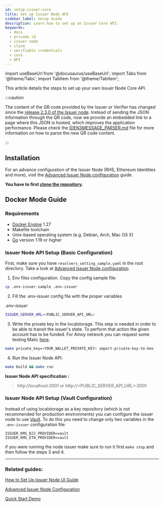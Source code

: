```yaml
---
id: setup-issuer-core
title: Set up Issuer Node API
sidebar_label: Setup Guide
description: Learn how to set up an Issuer Core API.
keywords:
  - docs
  - privado id
  - issuer node
  - claim
  - verifiable credentials
  - core
  - API
---
```


import useBaseUrl from '@docusaurus/useBaseUrl';
import Tabs from '@theme/Tabs';
import TabItem from '@theme/TabItem';

This article details the steps to set up your own Issuer Node Core API.

:::caution

The content of the QR code provided by the Issuer or Verifier has changed since the <ins>[release 2.3.0 of the Issuer node](https://github.com/0xPolygonID/issuer-node/releases/tag/v2.3.0)</ins>. Instead of sending the JSON information through the QR code, now we provide an embedded link to a page where this JSON is hosted, which improves the application performance. Please check the <ins>[IDEN3MESSAGE_PARSER.md](https://github.com/0xPolygonID/polygonid-flutter-sdk/blob/main/IDEN3MESSAGE_PARSER.md)</ins> file for more information on how to parse the new QR code content.

:::

## Installation

For an advance configuration of the Issuer Node (RHS, Ethereum Identities and more), visit the [Advanced Issuer Node configuration](issuer-configuration.md#Advanced-Issuer-Node-configuration) guide.

**You have to first [clone the repository](https://github.com/0xPolygonID/issuer-node).**

## Docker Mode Guide

### Requirements

- [Docker Engine](https://docs.docker.com/engine/) 1.27
- Makefile toolchain
- Unix-based operating system (e.g. Debian, Arch, Mac OS X)
- [Go](https://go.dev/) version 1.19 or higher

### Issuer Node API Setup (Basic Configuration)

First, make sure you have `resolvers_setting_sample.yaml` in the root directory. Take a look at [Advanced Issuer Node configuration](issuer-configuration.md#Advanced-Issuer-Node-configuration)

1. Env files configuration. Copy the config sample file:

```bash
cp .env-issuer.sample .env-issuer
```

2. Fill the .env-issuer config file with the proper variables

_.env-issuer_

```bash
ISSUER_SERVER_URL=<PUBLIC_SERVER_API_URL>
```

3. Write the private key in the localstorage. This step is needed in order to be able to transit the issuer's state. To perform that action the given account has to be funded. For Amoy network you can request some testing Matic [here](https://www.alchemy.com/faucets/polygon-amoy).

```bash
make private_key=<YOUR_WALLET_PRIVATE_KEY> import-private-key-to-kms
```

4. Run the Issuer Node API:

```bash
make build && make run
```

 **Issuer Node API specification :**
 >http://localhost:3001 or http://<PUBLIC_SERVER_API_URL>:3001


### Issuer Node API Setup (Vault Configuration)
Instead of using localstorage as a key repository (which is not recommended for production environments) you can configure 
the issuer node to use [Vault](https://www.vaultproject.io/). To do this you need to change only two variables in 
the `.env-issuer` configuration file:

```shell
ISSUER_KMS_BJJ_PROVIDER=vault
ISSUER_KMS_ETH_PROVIDER=vault
```
if you were running the node issuer make sure to run it first `make stop` and then follow the steps 3 and 4.

---

### Related guides:

[How to Set Up Issuer Node UI Guide](setup-issuer-ui.md)

[Advanced Issuer Node Configuration](issuer-configuration.md)

[Quick Start Demo](../quick-start-demo.md)
